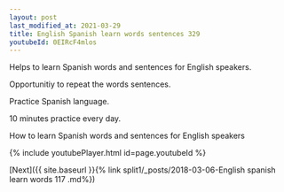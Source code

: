 ```yaml
---
layout: post
last_modified_at: 2021-03-29
title: English Spanish learn words sentences 329 
youtubeId: 0EIRcF4mlos
---
```

 
 
Helps to learn Spanish words and sentences for English speakers.

Opportunitiy to repeat the words sentences. 

Practice Spanish language. 
 
10 minutes practice every day. 
 
How to learn Spanish words and sentences for English speakers 
 
{% include youtubePlayer.html id=page.youtubeId %}
 
 
[Next]({{ site.baseurl }}{% link  split1/_posts/2018-03-06-English spanish learn words 117 .md%})
 

